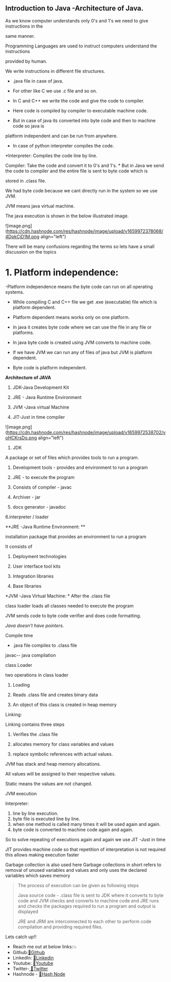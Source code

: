 ## Introduction to Java -Architecture of Java.

As we know computer understands only 0's and 1's we need to give instructions in the 

same manner. 

Programming Languages are used to instruct computers understand the instructions 

provided by human.

We write instructions in different file structures.

- .java file in case of java.

- For other like C we use .c file and so on.

- In C and C++ we write the code and give the code to compiler.

- Here code is compiled by compiler to executable machine code.

- But in case of java its converted into byte code and then to machine code so java is 

platform independent and can be run from anywhere.

- In case of python interpreter compiles the code.

*Interpreter:  Compiles the code line by line.

Compiler:  Take the code and convert it to 0's and 1's.
*
But in Java we send the code to compiler and the entire file is sent to byte code which is 

stored in .class file.

We had byte code because we cant directly run in the system so we use JVM.

JVM means java virtual machine.

The java execution is shown in the below illustrated image. 


![image.png](https://cdn.hashnode.com/res/hashnode/image/upload/v1659972378068/4DpkCjD1M.png align="left")



There will be many confusions regarding the terms so lets have a small discussion on the topics

# 1. Platform independence:

-Platform independence means the byte code can run on all operating systems.

- While compiling C and C++ file we get .exe (executable)  file which is platform dependent.

- Platform dependent means works only on one platform.

- In java it creates byte code where we can use the file in any file or platforms.

- In java byte code is created using JVM converts to machine code.

- If we have JVM we can run any of files of java but JVM is platform dependent.

- Byte code is platform independent.


**Architecture of JAVA**

1. JDK-Java Development Kit

2. JRE - Java Runtime Environment

3. JVM -Java virtual Machine

4. JIT-Just in time compiler


![image.png](https://cdn.hashnode.com/res/hashnode/image/upload/v1659972538702/voHCKrsDo.png align="left")

1.  JDK

A package or set of files which provides tools to run a program.

1.  Development tools - provides and environment to run a program

2.   JRE - to execute the program

3.  Consists of compiler - javac

4. Archiver - jar

5. docs generator - javadoc

6.interpreter / loader


**JRE -Java Runtime Environment: **

installation package that provides an environment to run a program

It consists of 

1. Deployment technologies

2. User interface tool kits

3. Integration libraries

4. Base libraries

*JVM -Java Virtual Machine: 
*
After the .class file 

class loader loads all classes needed to execute the program

JVM sends code to byte code verifier  and does code formatting.


*Java doesn't have pointers.*


Compile time

- .java file compiles to .class file

javac-- java compilation

class Loader

two operations in class loader

1. Loading

 1. Reads .class file and creates binary data

2. An object of this class is created in heap memory

Linking:

Linking contains three steps

1. Verifies the .class file

2. allocates memory for class variables and values

3. replace symbolic references with actual values.

JVM has stack and heap memory allocations.

All values will be assigned to their respective values.

Static means the values are not changed.

JVM execution

Interpreter:

1. line by line execution.
2. byte file is executed line by line.
3. when one method is called many times it will be used again and again.
4. byte code is converted to machine code again and again.

So to solve repeating of executions again and again
we use JIT -Just in time

JIT provides machine code so that repetition of interpretation is not required
this allows making execution faster

Garbage collection is also used here 
Garbage collections in short refers to removal of unused variables and values and only uses the declared variables which saves memory

> The process of execution can be given as following steps
> 
> Java source code - .class file is sent to JDK where it converts to byte code and JVM checks and converts to machine code and JRE runs and checks the packages required to run a program and output is displayed
> 
> 
> JRE  and JRM are interconnected to each other to perform code compilation and providing required files.

Lets catch up!!
- Reach me out at below links:💥
- Github:<a href="https://github.com/lavanyayangala" >🙋Github</a>
- LinkedIn: <a href ="https://www.linkedin.com/in/lavanya-yangala/">👸Linkedin</a>
- Youtube: <a href="https://www.youtube.com/channel/UCq0XOjnIdC1cZyIaW7BZKeQ">💬Youtube</a>
- Twitter-<a href ="https://twitter.com/Lavanya45752554"> 💬Twitter</a>
- Hashnode - <a href ="https://lavanyayangala.hashnode.dev/"> 💬Hash Node</a>





